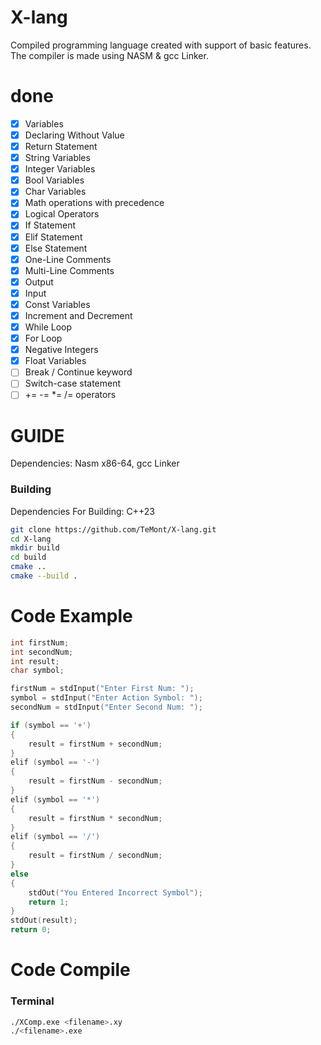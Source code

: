 # X-lang
Compiled programming language created with support of basic features.
The compiler is made using NASM & gcc Linker.

# done
- [X] Variables
- [X] Declaring Without Value
- [X] Return Statement
- [X] String Variables
- [X] Integer Variables
- [X] Bool Variables
- [X] Char Variables
- [X] Math operations with precedence
- [X] Logical Operators
- [X] If Statement
- [X] Elif Statement
- [X] Else Statement
- [X] One-Line Comments
- [X] Multi-Line Comments
- [X] Output
- [X] Input
- [X] Const Variables
- [X] Increment and Decrement
- [X] While Loop
- [X] For Loop
- [X] Negative Integers
- [X] Float Variables
- [ ] Break / Continue keyword
- [ ] Switch-case statement
- [ ] += -= *= /= operators

# GUIDE
Dependencies: Nasm x86-64, gcc Linker

### Building
Dependencies For Building: C++23
```bash
git clone https://github.com/TeMont/X-lang.git
cd X-lang
mkdir build
cd build
cmake ..
cmake --build .
```
# Code Example

```c
int firstNum;
int secondNum;
int result;
char symbol;

firstNum = stdInput("Enter First Num: ");
symbol = stdInput("Enter Action Symbol: ");
secondNum = stdInput("Enter Second Num: ");

if (symbol == '+')
{
    result = firstNum + secondNum;
}
elif (symbol == '-')
{
    result = firstNum - secondNum;
}
elif (symbol == '*')
{
    result = firstNum * secondNum;
}
elif (symbol == '/')
{
    result = firstNum / secondNum;
}
else
{
    stdOut("You Entered Incorrect Symbol");
    return 1;
}
stdOut(result);
return 0;
```

# Code Compile
### Terminal
```bash
./XComp.exe <filename>.xy
./<filename>.exe
```